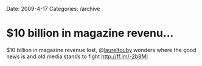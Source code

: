 Date: 2009-4-17
Categories: /archive

# $10 billion in magazine revenu...

$10 billion in magazine revenue lost, @<a href="http://twitter.com/laureltouby">laureltouby</a> wonders where the good news is and old media stands to fight <a href="http://ff.im/-2b8MI" rel="nofollow">http://ff.im/-2b8MI</a>
